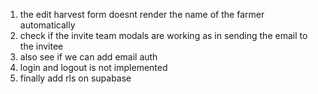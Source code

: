 1. the edit harvest form doesnt render the name of the farmer automatically
2. check if the invite team modals are working as in sending the email to the invitee
3. also see if we can add email auth
4. login and logout is not implemented
5. finally add rls on supabase